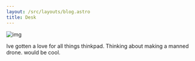 ```yaml
---
layout: /src/layouts/blog.astro
title: Desk
---
```


![img](images/blog/pult.jpg)

Ive gotten a love for all things thinkpad. Thinking about making a manned drone. would be cool.
